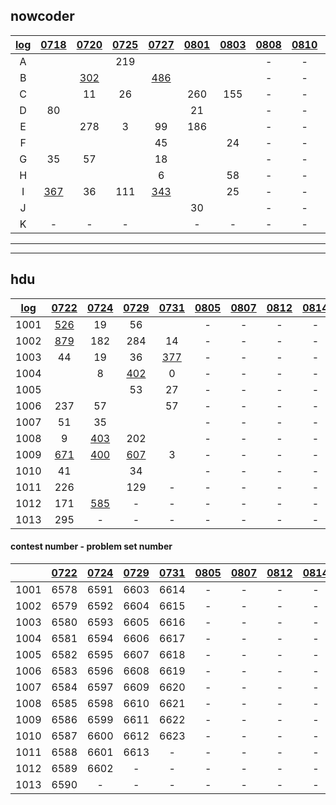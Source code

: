 ## nowcoder

| [log](https://docs.qq.com/sheet/DWW9aU2VObHV2a2ph?preview_token=&tab=BB08J2&coord=A1A0A0) | [0718](https://ac.nowcoder.com/acm/contest/881#countdown) | [0720](https://ac.nowcoder.com/acm/contest/882#countdown) | [0725](https://ac.nowcoder.com/acm/contest/883#countdown) | [0727](https://ac.nowcoder.com/acm/contest/884#countdown) |[0801](https://ac.nowcoder.com/acm/contest/885#countdown)|[0803](https://ac.nowcoder.com/acm/contest/886#countdown)| [0808](https://ac.nowcoder.com/acm/contest/887#countdown) | [0810](https://ac.nowcoder.com/acm/contest/888#countdown) | [0815](https://ac.nowcoder.com/acm/contest/889#countdown) | [0817](https://ac.nowcoder.com/acm/contest/890#countdown) |
| :--: | :--: | :--: | :--: | :--: | :--: | :--: | :--: | :--: | :--: | :--: |
|  A   |      |      | 219 |      |      |      | - | - | - | - |
|  B   |      | [302](https://ac.nowcoder.com/acm/contest/882/B) |      | [486](https://ac.nowcoder.com/acm/contest/884/B) |      |      | - | - | - | - |
|  C   |      |  11  |  26  |      | 260 |  155  | - | - | - | - |
|  D   |  80  |      |  |  |  21  |      | - | - | - | - |
|  E   |      | 278 |  3   |  99  | 186 |  | - | - | - | - |
|  F   |      |      |      |  45  |      |  24  | - | - | - | - |
|  G   |  35  |  57  |  |  18  |      |  | - | - | - | - |
|  H   |      |      |      |  6   |  |  58  | - | - | - | - |
|  I   | [367](https://ac.nowcoder.com/acm/contest/881/I) |  36  | 111 | [343](https://ac.nowcoder.com/acm/contest/884/I) |      |  25  | - | - | - | - |
|  J   |      |      |      |      |  30  |      | - | - | - | - |
|  K   |  -   |  -   |  -   |      |  -   |  -   | - | - | - | - |

---

---

## hdu

| [log](https://docs.qq.com/sheet/DWW9aU2VObHV2a2ph?preview_token=&tab=BB08J2&coord=A1A0A0) | [0722](http://acm.hdu.edu.cn/search.php?field=problem&key=2019+Multi-University+Training+Contest+1&source=1&searchmode=source) | [0724](http://acm.hdu.edu.cn/search.php?field=problem&key=2019+Multi-University+Training+Contest+2&source=1&searchmode=source) | [0729](http://acm.hdu.edu.cn/search.php?field=problem&key=2019+Multi-University+Training+Contest+3&source=1&searchmode=source) | [0731](http://acm.hdu.edu.cn/search.php?field=problem&key=2019+Multi-University+Training+Contest+4&source=1&searchmode=source) | [0805](http://acm.hdu.edu.cn/search.php?field=problem&key=2019+Multi-University+Training+Contest+5&source=1&searchmode=source) | [0807](http://acm.hdu.edu.cn/search.php?field=problem&key=2019+Multi-University+Training+Contest+6&source=1&searchmode=source) | [0812](http://acm.hdu.edu.cn/search.php?field=problem&key=2019+Multi-University+Training+Contest+7&source=1&searchmode=source) | [0814](http://acm.hdu.edu.cn/search.php?field=problem&key=2019+Multi-University+Training+Contest+8&source=1&searchmode=source) | [0819](http://acm.hdu.edu.cn/search.php?field=problem&key=2019+Multi-University+Training+Contest+9&source=1&searchmode=source) | [0821](http://acm.hdu.edu.cn/search.php?field=problem&key=2019+Multi-University+Training+Contest+10&source=1&searchmode=source) |
| :--: | :-----: | :-----: | :-----: | :-----: | :--: | :--: | :--: | :--: | :--: | :--: |
| 1001 |[526](http://acm.hdu.edu.cn/showproblem.php?pid=6578)  | 19  | 56  |         | - | - | - | - | - | - |
| 1002 |[879](http://acm.hdu.edu.cn/showproblem.php?pid=6579) |182  |284 |  14  | - | - | - | - | - | - |
| 1003 | 44  | 19   | 36 |[377](http://acm.hdu.edu.cn/showproblem.php?pid=6616) | - | - | - | - | - | - |
| 1004 |         |  8   |[402](http://acm.hdu.edu.cn/showproblem.php?pid=6606)  |  0   | - | - | - | - | - | - |
| 1005 |         |         | 53  | 27 | - | - | - | - | - | - |
| 1006 |237  | 57 |         | 57 | - | - | - | - | - | - |
| 1007 | 51 | 35 |         |         | - | - | - | - | - | - |
| 1008 |  9   |[403](http://acm.hdu.edu.cn/showproblem.php?pid=6598)  |202  |         | - | - | - | - | - | - |
| 1009 |[671](http://acm.hdu.edu.cn/showproblem.php?pid=6586)  |[400](http://acm.hdu.edu.cn/showproblem.php?pid=6599) |[607](http://acm.hdu.edu.cn/showproblem.php?pid=6611)  |  3   | - | - | - | - | - | - |
| 1010 | 41  |         | 34 |         | - | - | - | - | - | - |
| 1011 |226  |         |129  |    -    | - | - | - | - | - | - |
| 1012 |171  |[585](http://acm.hdu.edu.cn/showproblem.php?pid=6602) |    -    |    -    | - | - | - | - | - | - |
| 1013 |295  |    -    |    -    |    -    | - | - | - | - | - | - |

#### contest number - problem set number

|  | [0722](http://acm.hdu.edu.cn/search.php?field=problem&key=2019+Multi-University+Training+Contest+1&source=1&searchmode=source) | [0724](http://acm.hdu.edu.cn/search.php?field=problem&key=2019+Multi-University+Training+Contest+2&source=1&searchmode=source) | [0729](http://acm.hdu.edu.cn/search.php?field=problem&key=2019+Multi-University+Training+Contest+3&source=1&searchmode=source) | [0731](http://acm.hdu.edu.cn/search.php?field=problem&key=2019+Multi-University+Training+Contest+4&source=1&searchmode=source) | [0805](http://acm.hdu.edu.cn/search.php?field=problem&key=2019+Multi-University+Training+Contest+5&source=1&searchmode=source) | [0807](http://acm.hdu.edu.cn/search.php?field=problem&key=2019+Multi-University+Training+Contest+6&source=1&searchmode=source) | [0812](http://acm.hdu.edu.cn/search.php?field=problem&key=2019+Multi-University+Training+Contest+7&source=1&searchmode=source) | [0814](http://acm.hdu.edu.cn/search.php?field=problem&key=2019+Multi-University+Training+Contest+8&source=1&searchmode=source) | [0819](http://acm.hdu.edu.cn/search.php?field=problem&key=2019+Multi-University+Training+Contest+9&source=1&searchmode=source) | [0821](http://acm.hdu.edu.cn/search.php?field=problem&key=2019+Multi-University+Training+Contest+10&source=1&searchmode=source) |
| :--: | :-----: | :-----: | :-----: | :-----: | :--: | :--: | :--: | :--: | :--: | :--: |
| 1001 | 6578 | 6591 | 6603 | 6614 | - | - | - | - | - | - |
| 1002 | 6579 | 6592 | 6604 | 6615 | - | - | - | - | - | - |
| 1003 | 6580 | 6593 | 6605 | 6616 | - | - | - | - | - | - |
| 1004 | 6581 | 6594 | 6606 | 6617 | - | - | - | - | - | - |
| 1005 | 6582 | 6595 | 6607 | 6618 | - | - | - | - | - | - |
| 1006 | 6583 | 6596 | 6608 | 6619 | - | - | - | - | - | - |
| 1007 | 6584 | 6597 | 6609 | 6620 | - | - | - | - | - | - |
| 1008 | 6585 | 6598 | 6610 | 6621 | - | - | - | - | - | - |
| 1009 | 6586 | 6599 | 6611 | 6622 | - | - | - | - | - | - |
| 1010 | 6587 | 6600 | 6612 | 6623 | - | - | - | - | - | - |
| 1011 | 6588 | 6601 | 6613 |    -    | - | - | - | - | - | - |
| 1012 | 6589 | 6602 |    -    |    -    | - | - | - | - | - | - |
| 1013 | 6590 |    -    |    -    |    -    | - | - | - | - | - | - |
